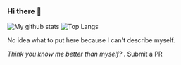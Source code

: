### Hi there 👋

![My github stats](https://github-readme-stats.vercel.app/api?username=heraldofsolace&show_icons=true)
![Top Langs](https://github-readme-stats.vercel.app/api/top-langs/?username=heraldofsolace)

No idea what to put here because I can't describe myself.

_Think you know me better than myself?_ . Submit a PR
